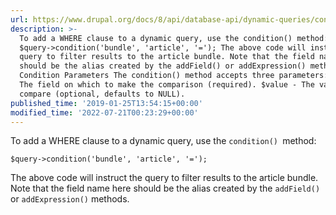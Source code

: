 ```yaml
---
url: https://www.drupal.org/docs/8/api/database-api/dynamic-queries/conditions
description: >-
  To add a WHERE clause to a dynamic query, use the condition() method:
  $query->condition('bundle', 'article', '='); The above code will instruct the
  query to filter results to the article bundle. Note that the field name here
  should be the alias created by the addField() or addExpression() methods.
  Condition Parameters The condition() method accepts three parameters: $field -
  The field on which to make the comparison (required). $value - The value to
  compare (optional, defaults to NULL).
published_time: '2019-01-25T13:54:15+00:00'
modified_time: '2022-07-21T00:23:29+00:00'
---
```

To add a WHERE clause to a dynamic query, use the `condition() `method:

`$query->condition('bundle', 'article', '=');`

The above code will instruct the query to filter results to the article bundle. Note that the field name here should be the alias created by the `addField()` or `addExpression()` methods.